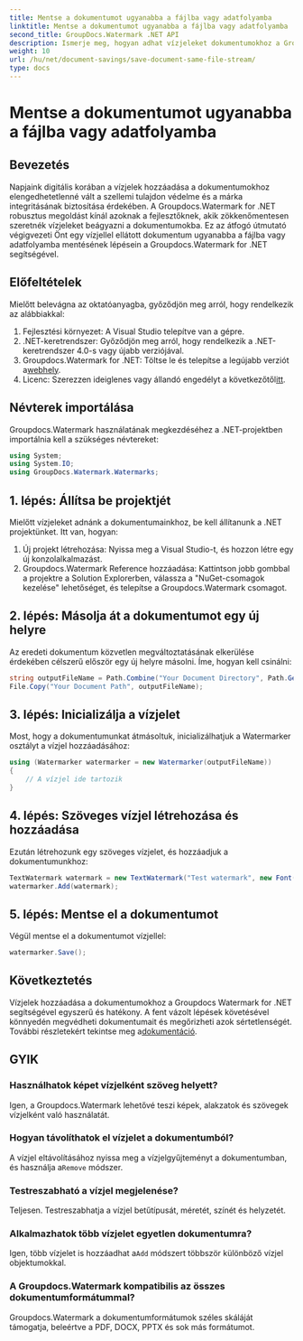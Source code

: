 ```yaml
---
title: Mentse a dokumentumot ugyanabba a fájlba vagy adatfolyamba
linktitle: Mentse a dokumentumot ugyanabba a fájlba vagy adatfolyamba
second_title: GroupDocs.Watermark .NET API
description: Ismerje meg, hogyan adhat vízjeleket dokumentumokhoz a Groupdocs.Watermark for .NET segítségével. Ez az útmutató utasításokat ad a dokumentumok védelmére és integritására.
weight: 10
url: /hu/net/document-savings/save-document-same-file-stream/
type: docs
---
```

# Mentse a dokumentumot ugyanabba a fájlba vagy adatfolyamba

## Bevezetés
Napjaink digitális korában a vízjelek hozzáadása a dokumentumokhoz elengedhetetlenné vált a szellemi tulajdon védelme és a márka integritásának biztosítása érdekében. A Groupdocs.Watermark for .NET robusztus megoldást kínál azoknak a fejlesztőknek, akik zökkenőmentesen szeretnék vízjeleket beágyazni a dokumentumokba. Ez az átfogó útmutató végigvezeti Önt egy vízjellel ellátott dokumentum ugyanabba a fájlba vagy adatfolyamba mentésének lépésein a Groupdocs.Watermark for .NET segítségével.
## Előfeltételek
Mielőtt belevágna az oktatóanyagba, győződjön meg arról, hogy rendelkezik az alábbiakkal:
1. Fejlesztési környezet: A Visual Studio telepítve van a gépre.
2. .NET-keretrendszer: Győződjön meg arról, hogy rendelkezik a .NET-keretrendszer 4.0-s vagy újabb verziójával.
3.  Groupdocs.Watermark for .NET: Töltse le és telepítse a legújabb verziót a[webhely](https://releases.groupdocs.com/Watermark/net/).
4.  Licenc: Szerezzen ideiglenes vagy állandó engedélyt a következőtől[itt](https://purchase.groupdocs.com/temporary-license/).
## Névterek importálása
Groupdocs.Watermark használatának megkezdéséhez a .NET-projektben importálnia kell a szükséges névtereket:
```csharp
using System;
using System.IO;
using GroupDocs.Watermark.Watermarks;
```
## 1. lépés: Állítsa be projektjét
Mielőtt vízjeleket adnánk a dokumentumainkhoz, be kell állítanunk a .NET projektünket. Itt van, hogyan:
1. Új projekt létrehozása: Nyissa meg a Visual Studio-t, és hozzon létre egy új konzolalkalmazást.
2. Groupdocs.Watermark Reference hozzáadása: Kattintson jobb gombbal a projektre a Solution Explorerben, válassza a "NuGet-csomagok kezelése" lehetőséget, és telepítse a Groupdocs.Watermark csomagot.
## 2. lépés: Másolja át a dokumentumot egy új helyre
Az eredeti dokumentum közvetlen megváltoztatásának elkerülése érdekében célszerű először egy új helyre másolni. Íme, hogyan kell csinálni:
```csharp
string outputFileName = Path.Combine("Your Document Directory", Path.GetFileName("Your Document Path"));
File.Copy("Your Document Path", outputFileName);
```
## 3. lépés: Inicializálja a vízjelet
Most, hogy a dokumentumunkat átmásoltuk, inicializálhatjuk a Watermarker osztályt a vízjel hozzáadásához:
```csharp
using (Watermarker watermarker = new Watermarker(outputFileName))
{
    // A vízjel ide tartozik
}
```
## 4. lépés: Szöveges vízjel létrehozása és hozzáadása
Ezután létrehozunk egy szöveges vízjelet, és hozzáadjuk a dokumentumunkhoz:
```csharp
TextWatermark watermark = new TextWatermark("Test watermark", new Font("Arial", 12));
watermarker.Add(watermark);
```
## 5. lépés: Mentse el a dokumentumot
Végül mentse el a dokumentumot vízjellel:
```csharp
watermarker.Save();
```
## Következtetés
Vízjelek hozzáadása a dokumentumokhoz a Groupdocs Watermark for .NET segítségével egyszerű és hatékony. A fent vázolt lépések követésével könnyedén megvédheti dokumentumait és megőrizheti azok sértetlenségét. További részletekért tekintse meg a[dokumentáció](https://tutorials.groupdocs.com/Watermark/net/).
## GYIK
### Használhatok képet vízjelként szöveg helyett?
Igen, a Groupdocs.Watermark lehetővé teszi képek, alakzatok és szövegek vízjelként való használatát.
### Hogyan távolíthatok el vízjelet a dokumentumból?
 A vízjel eltávolításához nyissa meg a vízjelgyűjteményt a dokumentumban, és használja a`Remove` módszer.
### Testreszabható a vízjel megjelenése?
Teljesen. Testreszabhatja a vízjel betűtípusát, méretét, színét és helyzetét.
### Alkalmazhatok több vízjelet egyetlen dokumentumra?
 Igen, több vízjelet is hozzáadhat a`Add` módszert többször különböző vízjel objektumokkal.
### A Groupdocs.Watermark kompatibilis az összes dokumentumformátummal?
Groupdocs.Watermark a dokumentumformátumok széles skáláját támogatja, beleértve a PDF, DOCX, PPTX és sok más formátumot.